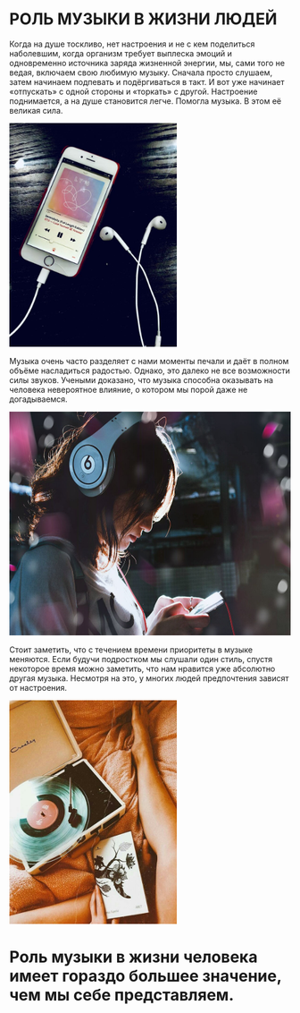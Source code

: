# РОЛЬ МУЗЫКИ В ЖИЗНИ ЛЮДЕЙ
<head>
    </head>
    <body>
  <p>Когда на душе тоскливо, нет настроения и не с кем поделиться наболевшим, когда организм требует выплеска эмоций и одновременно источника заряда жизненной энергии, мы, сами того не ведая, включаем свою любимую музыку. Сначала просто слушаем, затем начинаем подпевать и подёргиваться в такт. И вот уже начинает «отпускать» с одной стороны и «торкать» с другой. Настроение поднимается, а на душе становится легче. Помогла музыка. В этом её великая сила.
  </p>
<img src="https://github.com/Aidan182003/Music-is-our-life2/blob/main/%D1%82%D0%B5%D0%BB%D0%B5%D1%84%D0%BE%D0%BD%20%D0%B8%20%D0%BD%D0%B0%D1%83%D1%88%D0%BD%D0%B8%D0%BA%D0%B8.jpg" width="300" height="400">
<p>Музыка очень часто разделяет с нами моменты печали и даёт в полном объёме насладиться радостью. Однако, это далеко не все возможности силы звуков. Учеными доказано, что музыка способна оказывать на человека невероятное влияние, о котором мы порой даже не догадываемся.
    </p>
<img src="https://github.com/Aidan182003/Music-is-our-life2/blob/main/%D0%B4%D0%B5%D0%B2%D1%83%D1%88%D0%BA%D0%B0%20%D0%B2%20%D0%BD%D0%B0%D1%83%D1%88%D0%BD%D0%B8%D0%BA%D0%B0%D1%85.jpg"width="600" height="400">
<p>Стоит заметить, что с течением времени приоритеты в музыке меняются. Если будучи подростком мы слушали один стиль, спустя некоторое время можно заметить, что нам нравится уже абсолютно другая музыка. Несмотря на это, у многих людей предпочтения зависят от настроения.
    </p>
    <img src="https://github.com/Aidan182003/Music-is-our-life2/blob/main/%D0%BF%D0%BB%D0%B0%D1%81%D1%82%D0%B8%D0%BD%D0%BA%D0%B8.jpg" width="300" height="400">
    <h1>Роль музыки в жизни человека имеет гораздо большее значение, чем мы себе представляем. </h1>
